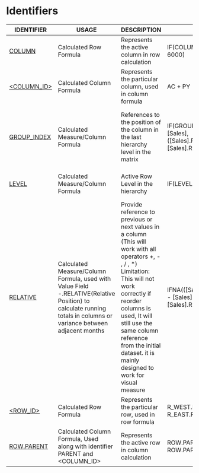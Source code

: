 # Identifiers

<table><thead><tr><th>IDENTIFIER</th><th>USAGE</th><th>DESCRIPTION</th><th data-hidden>EXAMPLE</th><th data-hidden>EXPLANATION</th></tr></thead><tbody><tr><td><a href="columns.md">COLUMN</a></td><td>Calculated Row Formula</td><td>Represents the active column in row calculation</td><td>IF(COLUMN == "AC", 5000, 6000)</td><td>On using in the row formula, returns 5000 for AC column and 6000 for other columns</td></tr><tr><td><a href="less-than-column_id-greater-than.md">&#x3C;COLUMN_ID></a></td><td>Calculated Column Formula</td><td>Represents the particular column, used in column formula</td><td>AC + PY</td><td>Returns the sum of the column AC and PY</td></tr><tr><td><a href="group-index.md">GROUP_INDEX</a></td><td>Calculated Measure/Column Formula</td><td>References to the position of the column in the last hierarchy level in the matrix</td><td>IF(GROUP_INDEX = 1, [Sales],([Sales].RELATIVE(-1) - [Sales].RELATIVE),</td><td>With Months in column, Displays the Sales value when it is the 1st month/column(group_index =1), else returns for all other months, the variance between previous and current month</td></tr><tr><td><a href="level.md">LEVEL</a></td><td>Calculated Measure/Column Formula</td><td>Active Row Level in the hierarchy</td><td>IF(LEVEL = 3, 10, 5)</td><td>For each row where the heirarchy level is 3, returns 10; for other hierarchy levels, returns 5</td></tr><tr><td><a href="relative.md">RELATIVE</a></td><td>Calculated Measure/Column Formula, used with Value Field -.RELATIVE(Relative Position) to calculate running totals in columns or variance between adjacent months</td><td>Provide reference to previous or next values in a column (This will work with all operators +, - , / , *) Limitation: This will not work correctly if reorder columns is used, It will still use the same column reference from the initial dataset. it is mainly designed to work for visual measure</td><td>IFNA(([Sales].RELATIVE(-1) - [Sales].RELATIVE), [Sales].RELATIVE)</td><td>When Months in the columns, formula returns Sales of Previous month - Current Month Sales except when there is an error, then it returns the Sales of Current Month</td></tr><tr><td><a href="less-than-row_id-greater-than.md">&#x3C;ROW_ID></a></td><td>Calculated Row Formula</td><td>Represents the particular row, used in row formula</td><td>R_WEST.R_URBAN + R_EAST.R_URBAN</td><td>Returns the sum row Urban under West and East</td></tr><tr><td><a href="row.parent.md">ROW.PARENT</a></td><td>Calculated Column Formula, Used along with identifier PARENT and &#x3C;COLUMN_ID></td><td>Represents the active row in column calculation</td><td>ROW.PARENT.AC + ROW.PARENT.PY</td><td>For each row it adds the value of its parent row's AC column and PY column</td></tr></tbody></table>
